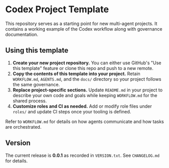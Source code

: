 # Codex Project Template

This repository serves as a starting point for new multi-agent projects. It contains a working example of the Codex workflow along with governance documentation.

## Using this template

1. **Create your new project repository.** You can either use GitHub's "Use this template" feature or clone this repo and push to a new remote.
2. **Copy the contents of this template into your project.** Retain `WORKFLOW.md`, `AGENTS.md`, and the `docs/` directory so your project follows the same governance.
3. **Replace project-specific sections.** Update `README.md` in your project to describe your own code and goals while keeping `WORKFLOW.md` for the shared process.
4. **Customize roles and CI as needed.** Add or modify role files under `roles/` and update CI steps once your tooling is defined.

Refer to `WORKFLOW.md` for details on how agents communicate and how tasks are orchestrated.

## Version

The current release is **0.0.1** as recorded in `VERSION.txt`. See `CHANGELOG.md` for details.
